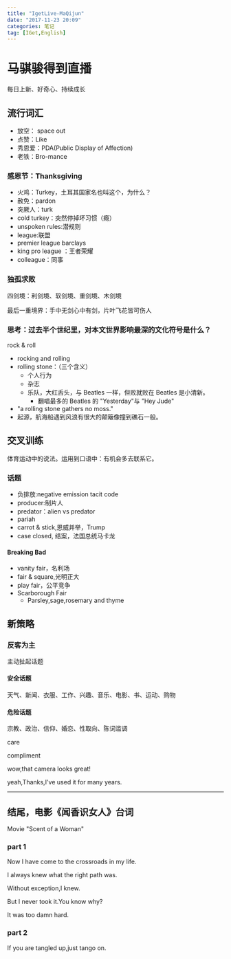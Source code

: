 ```yaml
---
title: "IgetLive-MaQijun"
date: "2017-11-23 20:09"
categories: 笔记
tag: [IGet,English]
---
```


# 马骐骏得到直播

每日上新、好奇心、持续成长

## 流行词汇

- 放空： space out
- 点赞：Like
- 秀恩爱：PDA(Public Display of Affection)
- 老铁：Bro-mance
### 感恩节：Thanksgiving
- 火鸡：Turkey，土耳其国家名也叫这个，为什么？
- 赦免：pardon
- 突厥人：turk
- cold turkey：突然停掉坏习惯（瘾）
- unspoken rules:潜规则
- league:联盟
- premier league barclays
- king pro league ：王者荣耀
- colleague：同事

### 独孤求败

四剑境：利剑境、软剑境、重剑境、木剑境

最后一重境界：手中无剑心中有剑，片叶飞花皆可伤人

### 思考：过去半个世纪里，对本文世界影响最深的文化符号是什么？

rock & roll
- rocking and rolling
- rolling stone：（三个含义）
  - 个人行为
  - 杂志
  - 乐队，大红舌头，与 Beatles 一样，但败就败在 Beatles 是小清新。
    - 翻唱最多的 Beatles 的 "Yesterday"与 ”Hey Jude"
- "a rolling stone gathers no moss."
- 起源，航海船遇到风浪有很大的颠簸像撞到礁石一般。


## 交叉训练

体育运动中的说法。运用到口语中：有机会多去联系它。

### 话题

- 负排放:negative emission
tacit code
- producer:制片人
- predator：alien vs predator
- pariah
- carrot & stick,恩威并举，Trump
- case closed, 结案，法国总统马卡龙

#### Breaking Bad

- vanity fair，名利场
- fair & square,光明正大
- play fair，公平竞争
- Scarborough Fair
  - Parsley,sage,rosemary and thyme

## 新策略

### 反客为主

主动扯起话题

#### 安全话题

天气、新闻、衣服、工作、兴趣、音乐、电影、书、运动、购物

#### 危险话题

宗教、政治、信仰、婚恋、性取向、陈词滥调

care

compliment

wow,that camera looks great!

yeah,Thanks,I've used it for many years.

---

## 结尾，电影《闻香识女人》台词

Movie "Scent of a Woman"

### part 1

Now I have come to the crossroads in my life.

I always knew what the right path was.

Without exception,I knew.

But I never took it.You know why?

It was too damn hard.

### part 2

If you are tangled up,just tango on.
